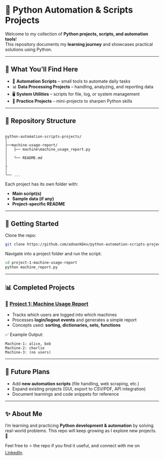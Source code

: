 
# 🐍 Python Automation & Scripts Projects

Welcome to my collection of **Python projects, scripts, and automation tools**!  
This repository documents my **learning journey** and showcases practical solutions using Python.  

---

## 📌 What You’ll Find Here  
- 🔧 **Automation Scripts** – small tools to automate daily tasks  
- 📊 **Data Processing Projects** – handling, analyzing, and reporting data  
- 🖥️ **System Utilities** – scripts for file, log, or system management  
- 🎯 **Practice Projects** – mini-projects to sharpen Python skills  

---

## 📂 Repository Structure  
```

python-automation-scripts-projects/
│
├──machine-usage-report/
│   ├── machine\machine_usage_report.py
│   
│   └── README.md
│
├
│
└── ...

````

Each project has its own folder with:
- **Main script(s)**  
- **Sample data (if any)**  
- **Project-specific README**  

---

## 🚀 Getting Started  
Clone the repo:  
```bash
git clone https://github.com/adnankDev/python-automation-scripts-projects.git
````

Navigate into a project folder and run the script:

```bash
cd project-1-machine-usage-report
python machine_report.py
```

---

## 📊 Completed Projects

### 🔹 [Project 1: Machine Usage Report](./project-1-machine-usage-report/)

* Tracks which users are logged into which machines
* Processes **login/logout events** and generates a simple report
* Concepts used: **sorting, dictionaries, sets, functions**

✅ Example Output:

```
Machine-1: alice, bob
Machine-2: charlie
Machine-3: (no users)
```

---

## 🔮 Future Plans

* Add **new automation scripts** (file handling, web scraping, etc.)
* Expand existing projects (GUI, export to CSV/PDF, API integration)
* Document learnings and code snippets for reference

---

## ✨ About Me

I’m learning and practicing **Python development & automation** by solving real-world problems.
This repo will keep growing as I explore new projects. 🚀

Feel free to ⭐ the repo if you find it useful, and connect with me on [LinkedIn](https://www.linkedin.com/in/adnanktech).

```


